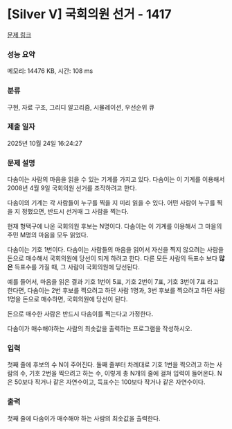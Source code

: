 # [Silver V] 국회의원 선거 - 1417 

[문제 링크](https://www.acmicpc.net/problem/1417) 

### 성능 요약

메모리: 14476 KB, 시간: 108 ms

### 분류

구현, 자료 구조, 그리디 알고리즘, 시뮬레이션, 우선순위 큐

### 제출 일자

2025년 10월 24일 16:24:27

### 문제 설명

<p>다솜이는 사람의 마음을 읽을 수 있는 기계를 가지고 있다. 다솜이는 이 기계를 이용해서 2008년 4월 9일 국회의원 선거를 조작하려고 한다.</p>

<p>다솜이의 기계는 각 사람들이 누구를 찍을 지 미리 읽을 수 있다. 어떤 사람이 누구를 찍을 지 정했으면, 반드시 선거때 그 사람을 찍는다.</p>

<p>현재 형택구에 나온 국회의원 후보는 N명이다. 다솜이는 이 기계를 이용해서 그 마을의 주민 M명의 마음을 모두 읽었다.</p>

<p>다솜이는 기호 1번이다. 다솜이는 사람들의 마음을 읽어서 자신을 찍지 않으려는 사람을 돈으로 매수해서 국회의원에 당선이 되게 하려고 한다. 다른 모든 사람의 득표수 보다 <strong>많은</strong> 득표수를 가질 때, 그 사람이 국회의원에 당선된다.</p>

<p>예를 들어서, 마음을 읽은 결과 기호 1번이 5표, 기호 2번이 7표, 기호 3번이 7표 라고 한다면, 다솜이는 2번 후보를 찍으려고 하던 사람 1명과, 3번 후보를 찍으려고 하던 사람 1명을 돈으로 매수하면, 국회의원에 당선이 된다.</p>

<p>돈으로 매수한 사람은 반드시 다솜이를 찍는다고 가정한다.</p>

<p>다솜이가 매수해야하는 사람의 최솟값을 출력하는 프로그램을 작성하시오.</p>

### 입력 

 <p>첫째 줄에 후보의 수 N이 주어진다. 둘째 줄부터 차례대로 기호 1번을 찍으려고 하는 사람의 수, 기호 2번을 찍으려고 하는 수, 이렇게 총 N개의 줄에 걸쳐 입력이 들어온다. N은 50보다 작거나 같은 자연수이고, 득표수는 100보다 작거나 같은 자연수이다.</p>

### 출력 

 <p>첫째 줄에 다솜이가 매수해야 하는 사람의 최솟값을 출력한다.</p>

